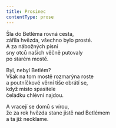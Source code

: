 ```yaml
---
title: Prosinec
contentType: prose
---
```


  

Šla do Betléma rovná cesta,  
zářila hvězda, všechno bylo prosté.  
A za nábožných písní  
sny otců našich věčně putovaly  
po starém mostě.

  

Byl, nebyl Betlém?  
Však na tom mostě rozmarýna roste  
a poutníčkové věrní tiše obrátí se,  
když místo spasitele  
čeládku chlévní najdou.

  

A vracejí se domů s vírou,  
že za rok hvězda stane jistě nad Betlémem  
a ta již neoklame.
